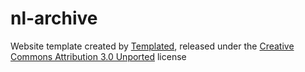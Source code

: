 # nl-archive

Website template created by [Templated](http://templated.co), released under the [Creative Commons Attribution 3.0 Unported](http://creativecommons.org/licenses/by/3.0/) license

